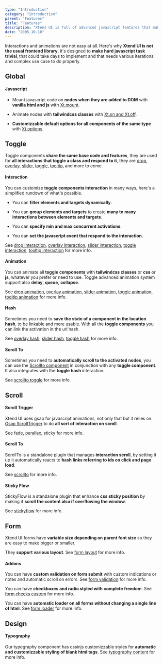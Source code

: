 ```yaml
---
type: "Introduction"
category: "Introduction"
parent: "Features"
title: "Features"
description: "Xtend UI is full of advanced javascript features that makes your work faster and better."
date: "2005-10-10"
---
```


Interactions and animations are not easy at all. Here's why **Xtend UI is not the usual frontend library**, it's designed to **make hard javascript task trivial**, that could take days to implement and that needs various iterations and complex use case to do properly.

## Global

#### Javascript

- Mount javascript code on **nodes when they are added to DOM** with **vanilla html and js** with [Xt.mount](/components/javascript#xt-mount).

- Animate nodes with **tailwindcss classes** with [Xt.on and Xt.off](/components/javascript#xt-on-and-xt-off).

- **Customizzable default options for all components of the same type** with [Xt.options](/components/javascript#xt-options).

## Toggle

Toggle components **share the same base code and features**, they are used for **all interactions that toggle a class and respond to it**, they are [drop](/components/drop), [overlay](/components/overlay), [slider](/components/slider), [toggle](/components/toggle), [tooltip](/components/tooltip), and more to come.

#### Interaction

You can customize **toggle components interaction** in many ways, here's a simplified rundown of what's possible.

- You can **filter elements and targets dynamically**.

- You can **group elements and targets** to create **many to many interactions between elements and targets**.

- You can **specify min and max concurrent activations**.

- You can **set the javascript event that respond to the interaction**.

See [drop interaction](/components/drop/interaction), [overlay interaction](/components/overlay/interaction), [slider interaction](/components/slider/interaction), [toggle interaction](/components/toggle/interaction), [tooltip interaction](/components/tooltip/interaction) for more info.

#### Animation

You can animate all **toggle components** with **tailwindcss classes** or **css** or **js**, whatever you prefer or need to use. Toggle advanced animation system support also **delay**, **queue**, **collapse**.

See [drop animation](/components/drop/animation), [overlay animation](/components/overlay/animation), [slider animation](/components/slider/animation), [toggle animation](/components/toggle/animation), [tooltip animation](/components/tooltip/animation) for more info.

#### Hash

Sometimes you need to **save the state of a component in the location hash**, to be linkable and more usable. With all the **toggle components** you can link the activation in the url hash.

See [overlay hash](/components/overlay/interaction#hash), [slider hash](/components/slider/interaction#hash), [toggle hash](/components/toggle/interaction#hash) for more info.

#### Scroll To

Sometimes you need to **automatically scroll to the activated nodes**, you can use the [Scrollto component](/components/scroll-to) in conjunction with any **toggle component**. It also integrates with the **toggle hash** interaction.

See [scrollto toggle](/components/scroll-to#toggle) for more info.

## Scroll

#### Scroll Trigger

Xtend UI uses gsap for javascript animations, not only that but it relies on [Gsap ScrollTrigger](https://greensock.com/docs/v3/Plugins/ScrollTrigger) to do **all sort of interaction on scroll**.

See [fade](/components/scroll-trigger/fade), [parallax](/components/scroll-trigger/parallax), [sticky](/components/scroll-trigger/sticky) for more info.

#### Scroll To

ScrollTo is a standalone plugin that manages **interaction scroll**, by setting it up it automatically reacts to **hash links referring to ids on click and page load**.

See [scrollto](/components/scroll-to) for more info.

#### Sticky Flow

StickyFlow is a standalone plugin that enhance **css sticky position** by making it **scroll the content also if overflowing the window**.

See [stickyflow](/components/sticky-flow) for more info.

## Form

Xtend UI forms have **variable size depending on parent font size** so they are easy to make bigger or smaller.

They **support various layout**. See [form layout](/components/form/layout) for more info.

#### Addons

You can have **custom validation on form submit** with custom indications or notes and automatic scroll on errors. See [form validation](/components/form/addon#validation) for more info.

You can have **checkboxes and radio styled with complete freedom**. See [form checks custom](/components/form/addon#checks-custom) for more info.

You can have **automatic loader on all forms without changing a single line of html**. See [form loader](/components/form/addon#loader) for more info.

## Design

#### Typography

Our typography component has cssinjs customizzable styles for **automatic and customizzable styling of blank html tags**. See [typography content](/components/typography/content) for more info.
